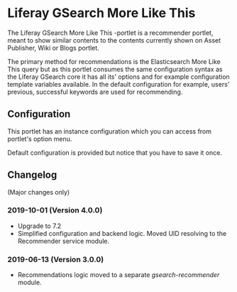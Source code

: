# Liferay GSearch More Like This

The Liferay GSearch More Like This -portlet is a recommender portlet, meant to show similar contents to the contents currently shown on Asset Publisher, Wiki or Blogs portlet.

The primary method for recommendations is the Elasticsearch More Like This query but as this portlet consumes the same configuration syntax as the Liferay GSearch core it has all its' options and for example configuration template variables available. In the default configuration for example, users' previous, successful keywords are used for recommending.

## Configuration

This portlet has  an instance configuration which you can access from portlet's option menu.

Default configuration is provided but notice that you have to save it once.

## Changelog

(Major changes only)

### 2019-10-01 (Version 4.0.0)

* Upgrade to 7.2
* Simplified configuration and backend logic. Moved UID resolving to the Recommender service module.

### 2019-06-13 (Version 3.0.0)

* Recommendations logic moved to a separate *gsearch-recommender* module.